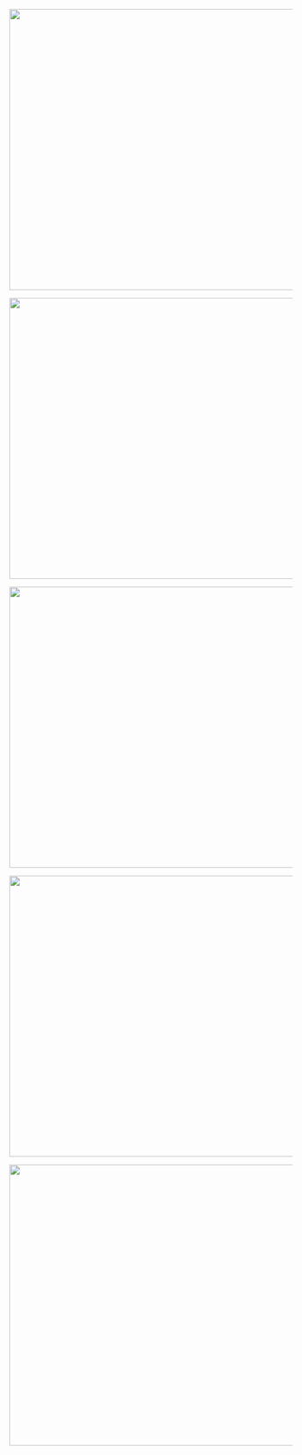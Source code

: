 <p align="left">
  <img src="https://github.com/KeithSloan/GDML/wiki/wiki_images/Import_Dialog.png" width="650" height="500">
</p>

<p align="left">
  <img src="https://github.com/KeithSloan/GDML/wiki/wiki_images/Scan_1.png" width="650" height="500">
</p>
<p align="left">
  <img src="https://github.com/KeithSloan/GDML/wiki/wiki_images/Scan_2.png" width="650" height="500">
</p>
<p align="left">
  <img src="https://github.com/KeithSloan/GDML/wiki/wiki_images/L3MO_.png" width="650" height="500">
</p>
<p align="left">
  <img src="https://github.com/KeithSloan/GDML/wiki/wiki_images/L3MO_2.png" width="650" height="500">
</p>